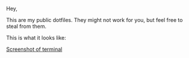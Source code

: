 Hey,

This are my public dotfiles.  They might not work for you, but feel free
to steal from them.

This is what it looks like:

[Screenshot of terminal](http://mitsuhiko.pocoo.org/fruity-zsh.gif)
